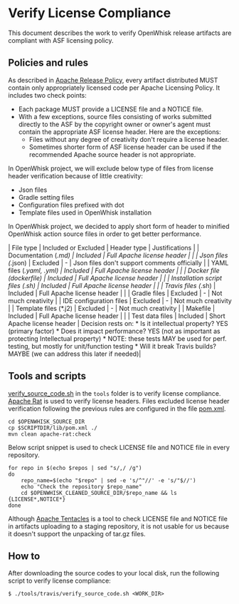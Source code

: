 <!--
#
# Licensed to the Apache Software Foundation (ASF) under one or more contributor
# license agreements.  See the NOTICE file distributed with this work for additional
# information regarding copyright ownership.  The ASF licenses this file to you
# under the Apache License, Version 2.0 (the # "License"); you may not use this
# file except in compliance with the License.  You may obtain a copy of the License
# at:
#
# http://www.apache.org/licenses/LICENSE-2.0
#
# Unless required by applicable law or agreed to in writing, software distributed
# under the License is distributed on an "AS IS" BASIS, WITHOUT WARRANTIES OR
# CONDITIONS OF ANY KIND, either express or implied.  See the License for the
# specific language governing permissions and limitations under the License.
#
-->

# Verify License Compliance

This document describes the work to verify OpenWhisk release artifacts are compliant with ASF licensing policy.

## Policies and rules

As described in [Apache Release Policy](http://www.apache.org/legal/release-policy.html#licensing), every artifact distributed MUST contain only appropriately licensed code per Apache Licensing Policy. It includes two check points:
- Each package MUST provide a LICENSE file and a NOTICE file.
- With a few exceptions, source files consisting of works submitted directly to the ASF by the copyright owner or owner's agent must contain the appropriate ASF license header. Here are the exceptions:
  + Files without any degree of creativity don't require a license header.
  + Sometimes shorter form of ASF license header can be used if the recommended Apache source header is not appropriate.

In OpenWhisk project, we will exclude below type of files from license header verification because of little creativity:
- Json files
- Gradle setting files
- Configuration files prefixed with dot
- Template files used in OpenWhisk installation

In OpenWhisk project, we decided to apply short form of header to minified OpenWhisk action source files in order to get better performance.

| File type | Included or Excluded | Header type | Justifications |
| Documentation (*.md) | Included | Full Apache license header | |
| Json files (*.json) | Excluded | - | Json files don't support comments officially |
| YAML files (*.yaml, *.yml) | Included | Full Apache license header | |
| Docker file (dockerfile) | Included | Full Apache license header | |
| Installation script files (*.sh) | Included | Full Apache license header | |
| Travis files (*.sh) | Included | Full Apache license header | |
| Gradle files | Excluded | - | Not much creativity |
| IDE configuration files | Excluded | - | Not much creativity |
| Template files (*.j2) | Excluded | - | Not much creativity |
| Makefile | Included | Full Apache license header | |
| Test data files | Included | Short Apache license header | Decision rests on:
        * Is it intellectual property? YES (primary factor)
        * Does it impact performance? YES (not as important as protecting Intellectual property)
            * NOTE: these tests MAY be used for perf. testing, but mostly for unit/function testing
        * Will it break Travis builds? MAYBE (we can address this later if needed)|

## Tools and scripts

[verify_source_code.sh](../tools/verify_source_code.sh) in the `tools` folder is to verify license compliance. [Apache Rat](https://creadur.apache.org/rat/) is used to verify license headers. Files excluded license header verification following the previous rules are configured in the file [pom.xml](../tools/travis/pom.xml).

```
cd $OPENWHISK_SOURCE_DIR
cp $SCRIPTDIR/lib/pom.xml ./
mvn clean apache-rat:check 
```
Below script snippet is used to check LICENSE file and NOTICE file in every repository.
```
for repo in $(echo $repos | sed "s/,/ /g")
do
    repo_name=$(echo "$repo" | sed -e 's/^"//' -e 's/"$//')
    echo "Check the repository $repo_name"
    cd $OPENWHISK_CLEANED_SOURCE_DIR/$repo_name && ls {LICENSE*,NOTICE*}
done
```

Although [Apache Tentacles](https://creadur.apache.org/tentacles/) is a tool to check LICENSE file and NOTICE file in artifacts uploading to a staging repository, it is not usable for us because it doesn't support the unpacking of tar.gz files.

## How to

After downloading the source codes to your local disk, run the following script to verify license compliance:
```
$ ./tools/travis/verify_source_code.sh <WORK_DIR>
```
